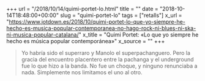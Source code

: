 +++
url = "/2018/10/14/quimi-portet-lo.html"
title = ""
date = "2018-10-14T18:48:00+00:00"
slug = "quimi-portet-lo"
tags = ["retalls"]
x_url = "https://www.jotdown.es/2018/10/quimi-portet-lo-que-yo-siempre-he-hecho-es-musica-popular-contemporanea-no-hago-rock-ni-blues-ni-ska-ni-musica-popular-catalana/"
x_title = "Quimi Portet: «Lo que yo siempre he hecho es música popular contemporánea»"
x_source = ""
+++

> Yo habría sido el superraro y Manolo el superpachanguero. Pero la gracia del encuentro placentero entre la pachanga y el underground fue lo que hizo a la banda. No fue un choque, y ninguno renunciaba a nada. Simplemente nos limitamos el uno al otro.
